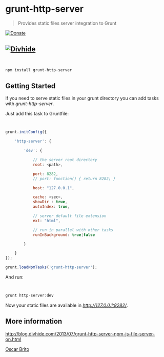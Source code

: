 # grunt-http-server
> Provides static files server integration to Grunt

[![Donate](https://www.paypalobjects.com/en_US/i/btn/btn_donate_LG.gif)](https://www.paypal.com/cgi-bin/webscr?cmd=_donations&business=NYVPSL7GBYD6A&lc=US&item_name=Oscar%20Brito&currency_code=EUR&bn=PP%2dDonationsBF%3abtn_donateCC_LG%2egif%3aNonHosted)


[![Divhide](http://blog.divhide.com/assets/images/divhide_192px.png)](http://site.divhide.com/)
---

```js


npm install grunt-http-server

```

## Getting Started

If you need to serve static files in your grunt directory you can add tasks with _grunt-http-server_.

Just add this task to Gruntfile:

```js


grunt.initConfig({

	'http-server': {

		'dev': {

			// the server root directory
			root: <path>,

			port: 8282,
			// port: function() { return 8282; }

			host: "127.0.0.1",

			cache: <sec>,
			showDir : true,
			autoIndex: true,

			// server default file extension
			ext: "html",

			// run in parallel with other tasks
			runInBackground: true|false

		}

	}
});

grunt.loadNpmTasks('grunt-http-server');


```

And run:

```js


grunt http-server:dev

```

Now your static files are available in _http://127.0.0.1:8282/_.


## More information
http://blog.divhide.com/2013/07/grunt-http-server-npm-js-file-server-on.html

[Oscar Brito](http://divhide.com)

